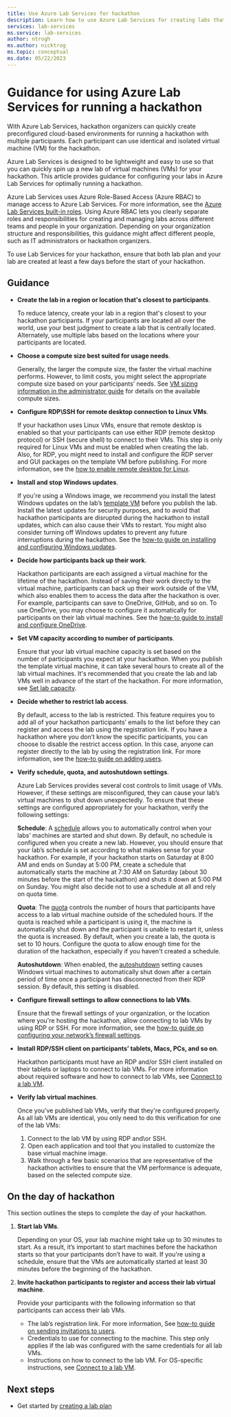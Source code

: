 ```yaml
---
title: Use Azure Lab Services for hackathon
description: Learn how to use Azure Lab Services for creating labs that you can use for running hackathons.
services: lab-services
ms.service: lab-services
author: ntrogh
ms.author: nicktrog
ms.topic: conceptual
ms.date: 05/22/2023
---
```


# Guidance for using Azure Lab Services for running a hackathon

With Azure Lab Services, hackathon organizers can quickly create preconfigured cloud-based environments for running a hackathon with multiple participants. Each participant can use identical and isolated virtual machine (VM) for the hackathon.

Azure Lab Services is designed to be lightweight and easy to use so that you can quickly spin up a new lab of virtual machines (VMs) for your hackathon. This article provides guidance for configuring your labs in Azure Lab Services for optimally running a hackathon.

Azure Lab Services uses Azure Role-Based Access (Azure RBAC) to manage access to Azure Lab Services. For more information, see the [Azure Lab Services built-in roles](./concept-lab-services-role-based-access-control.md). Using Azure RBAC lets you clearly separate roles and responsibilities for creating and managing labs across different teams and people in your organization. Depending on your organization structure and responsibilities, this guidance might affect different people, such as IT administrators or hackathon organizers.

To use Lab Services for your hackathon, ensure that both lab plan and your lab are created at least a few days before the start of your hackathon.

## Guidance

- **Create the lab in a region or location that's closest to participants**.

    To reduce latency, create your lab in a region that's closest to your hackathon participants.  If your participants are located all over the world, use your best judgment to create a lab that is centrally located.  Alternately, use multiple labs based on the locations where your participants are located.

- **Choose a compute size best suited for usage needs**.

    Generally, the larger the compute size, the faster the virtual machine performs. However, to limit costs, you might select the appropriate compute size based on your participants’ needs. See [VM sizing information in the administrator guide](administrator-guide.md#vm-sizing) for details on the available compute sizes.

- **Configure RDP\SSH for remote desktop connection to Linux VMs**.

    If your hackathon uses Linux VMs, ensure that remote desktop is enabled so that your participants can use either RDP (remote desktop protocol) or SSH (secure shell) to connect to their VMs. This step is only required for Linux VMs and must be enabled when creating the lab. Also, for RDP, you might need to install and configure the RDP server and GUI packages on the template VM before publishing.  For more information, see the [how to enable remote desktop for Linux](how-to-enable-remote-desktop-linux.md).

- **Install and stop Windows updates**.

    If you're using a Windows image, we recommend you install the latest Windows updates on the lab’s [template VM](how-to-create-manage-template.md) before you publish the lab. Install the latest updates for security purposes, and to avoid that hackathon participants are disrupted during the hackathon to install updates, which can also cause their VMs to restart. You might also consider turning off Windows updates to prevent any future interruptions during the hackathon. See the [how-to guide on installing and configuring Windows updates](how-to-prepare-windows-template.md#install-and-configure-windows-updates).

- **Decide how participants back up their work**.

    Hackathon participants are each assigned a virtual machine for the lifetime of the hackathon. Instead of saving their work directly to the virtual machine, participants can back up their work outside of the VM, which also enables them to access the data after the hackathon is over. For example, participants can save to OneDrive, GitHub, and so on. To use OneDrive, you may choose to configure it automatically for participants on their lab virtual machines. See the [how-to guide to install and configure OneDrive](how-to-prepare-windows-template.md#install-and-configure-onedrive).

- **Set VM capacity according to number of participants**.

    Ensure that your lab virtual machine capacity is set based on the number of participants you expect at your hackathon. When you publish the template virtual machine, it can take several hours to create all of the lab virtual machines. It's recommended that you create the lab and lab VMs well in advance of the start of the hackathon. For more information, see [Set lab capacity](how-to-manage-vm-pool.md#set-lab-capacity).

- **Decide whether to restrict lab access**.

    By default, access to the lab is restricted. This feature requires you to add all of your hackathon participants’ emails to the list before they can register and access the lab using the registration link. If you have a hackathon where you don’t know the specific participants, you can choose to disable the restrict access option. In this case, anyone can register directly to the lab by using the registration link. For more information, see the [how-to guide on adding users](how-to-configure-student-usage.md).

- **Verify schedule, quota, and autoshutdown settings**.

    Azure Lab Services provides several cost controls to limit usage of VMs. However, if these settings are misconfigured, they can cause your lab’s virtual machines to shut down unexpectedly. To ensure that these settings are configured appropriately for your hackathon, verify the following settings:

    **Schedule**: A [schedule](how-to-create-schedules.md) allows you to automatically control when your labs’ machines are started and shut down. By default, no schedule is configured when you create a new lab. However, you should ensure that your lab’s schedule is set according to what makes sense for your hackathon.  For example, if your hackathon starts on Saturday at 8:00 AM and ends on Sunday at 5:00 PM, create a schedule that automatically starts the machine at 7:30 AM on Saturday (about 30 minutes before the start of the hackathon) and shuts it down at 5:00 PM on Sunday. You might also decide not to use a schedule at all and rely on quota time.

    **Quota**: The [quota](how-to-configure-student-usage.md#set-quotas-for-users) controls the number of hours that participants have access to a lab virtual machine outside of the scheduled hours. If the quota is reached while a participant is using it, the machine is automatically shut down and the participant is unable to restart it, unless the quota is increased. By default, when you create a lab, the quota is set to 10 hours. Configure the quota to allow enough time for the duration of the hackathon, especially if you haven't created a schedule.

    **Autoshutdown**: When enabled, the [autoshutdown](how-to-enable-shutdown-disconnect.md) setting causes Windows virtual machines to automatically shut down after a certain period of time once a participant has disconnected from their RDP session. By default, this setting is disabled.

- **Configure firewall settings to allow connections to lab VMs**.

    Ensure that the firewall settings of your organization, or the location where you're hosting the hackathon, allow connecting to lab VMs by using RDP or SSH. For more information, see the [how-to guide on configuring your network’s firewall settings](how-to-configure-firewall-settings.md).

- **Install RDP/SSH client on participants’ tablets, Macs, PCs, and so on**.

    Hackathon participants must have an RDP and/or SSH client installed on their tablets or laptops to connect to lab VMs.  For more information about required software and how to connect to lab VMs, see [Connect to a lab VM](connect-virtual-machine.md).

- **Verify lab virtual machines**.

    Once you’ve published lab VMs, verify that they're configured properly. As all lab VMs are identical, you only need to do this verification for one of the lab VMs:

    1. Connect to the lab VM by using RDP and\or SSH.
    1. Open each application and tool that you installed to customize the base virtual machine image.
    1. Walk through a few basic scenarios that are representative of the hackathon activities to ensure that the VM performance is adequate, based on the selected compute size.

## On the day of hackathon

This section outlines the steps to complete the day of your hackathon.

1. **Start lab VMs**.

    Depending on your OS, your lab machine might take up to 30 minutes to start. As a result, it’s important to start machines before the hackathon starts so that your participants don’t have to wait. If you're using a schedule, ensure that the VMs are automatically started at least 30 minutes before the beginning of the hackathon.

1. **Invite hackathon participants to register and access their lab virtual machine**.

    Provide your participants with the following information so that participants can access their lab VMs.

    - The lab’s registration link.  For more information, See [how-to guide on sending invitations to users](how-to-configure-student-usage.md#send-invitations-to-users).
    - Credentials to use for connecting to the machine. This step only applies if the lab was configured with the same credentials for all lab VMs.
    - Instructions on how to connect to the lab VM. For OS-specific instructions, see [Connect to a lab VM](connect-virtual-machine.md).

## Next steps

- Get started by [creating a lab plan](quick-create-resources.md)
